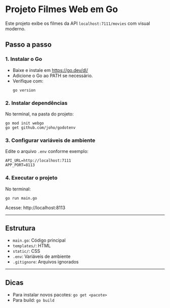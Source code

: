 # Projeto Filmes Web em Go

Este projeto exibe os filmes da API `localhost:7111/movies` com visual moderno.

## Passo a passo

### 1. Instalar o Go
- Baixe e instale em https://go.dev/dl/
- Adicione o Go ao PATH se necessário.
- Verifique com:
  ```
  go version
  ```

### 2. Instalar dependências
No terminal, na pasta do projeto:
```
go mod init webgo
go get github.com/joho/godotenv
```

### 3. Configurar variáveis de ambiente
Edite o arquivo `.env` conforme exemplo:
```
API_URL=http://localhost:7111
APP_PORT=8113
```

### 4. Executar o projeto
No terminal:
```
go run main.go
```
Acesse: http://localhost:8113

---

## Estrutura
- `main.go`: Código principal
- `templates/`: HTML
- `static/`: CSS
- `.env`: Variáveis de ambiente
- `.gitignore`: Arquivos ignorados

---

## Dicas
- Para instalar novos pacotes: `go get <pacote>`
- Para build: `go build`
